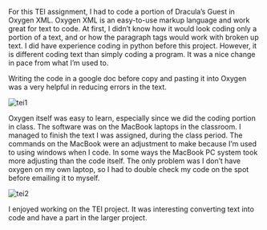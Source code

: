 For this TEI assignment, I had to code a portion of Dracula’s Guest in Oxygen XML.  Oxygen XML is an easy-to-use markup language and work great for text to code. At first, I didn’t know how it would look coding only a portion of a text, and or how the paragraph tags would work with broken up text. I did have experience coding in python before this project. However, it is different coding text than simply coding a program. It was a nice change in pace from what I’m used to. 


Writing the code in a google doc before copy and pasting it into Oxygen was a very helpful in reducing errors in the text. 


![tei1](https://yashitaprasad.github.io/digitalhumanities/images/tei1.jpg)


Oxygen itself was easy to learn, especially since we did the coding portion in class. The software was on the MacBook laptops in the classroom. I managed to finish the text I was assigned, during the class period. The commands on the MacBook were an adjustment to make because I’m used to using windows when I code. In some ways the MacBook PC system took more adjusting than the code itself. The only problem was I don’t have oxygen on my own laptop, so I had to double check my code on the spot before emailing it to myself. 


![tei2](https://yashitaprasad.github.io/digitalhumanities/images/tei2.jpg)


I enjoyed working on the TEI project. It was interesting converting text into code and have a part in the larger project. 
